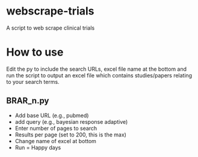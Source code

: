 # webscrape-trials
A script to web scrape clinical trials 

# How to use
Edit the py to include the search URLs, excel file name at the bottom and run the script to output an excel file which contains studies/papers relating to your search terms.

## BRAR_n.py 

- Add base URL (e.g., pubmed)
- add query (e.g., bayesian response adaptive)
- Enter number of pages to search
- Results per page (set to 200, this is the max)
- Change name of excel at bottom
- Run = Happy days
